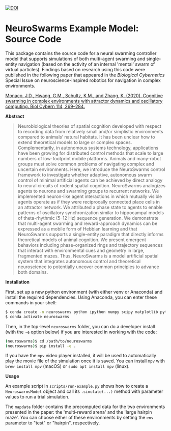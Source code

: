 [![DOI](https://zenodo.org/badge/314076814.svg)](https://zenodo.org/badge/latestdoi/314076814)

# NeuroSwarms Example Model: Source Code

This package contains the source code for a neural swarming controller model
that supports simulations of both multi-agent swarming and single-entity
navigation (based on the activity of an internal 'mental' swarm of virtual
particles). Findings based on research using this code were published in the
following paper that appeared in the *Biological Cybernetics* Special Issue
on neuroscience-inspired robotics for navigation in complex environments.

[Monaco, J.D., Hwang, G.M., Schultz, K.M., and Zhang, K. (2020). Cognitive
swarming in complex environments with attractor dynamics and oscillatory
computing. Biol Cybern 114, 269–284.](https://doi.org/10.1007/s00422-020-00823-z)

**Abstract**

> Neurobiological theories of spatial cognition developed with respect to
> recording data from relatively small and/or simplistic environments compared
> to animals’ natural habitats. It has been unclear how to extend theoretical
> models to large or complex spaces. Complementarily, in autonomous systems
> technology, applications have been growing for distributed control methods
> that scale to large numbers of low-footprint mobile platforms. Animals and
> many-robot groups must solve common problems of navigating complex and
> uncertain environments. Here, we introduce the NeuroSwarms control framework
> to investigate whether adaptive, autonomous swarm control of minimal
> artificial agents can be achieved by direct analogy to neural circuits of
> rodent spatial cognition. NeuroSwarms analogizes agents to neurons and
> swarming groups to recurrent networks. We implemented neuron-like agent
> interactions in which mutually visible agents operate as if they were
> reciprocally connected place cells in an attractor network. We attributed a
> phase state to agents to enable patterns of oscillatory synchronization
> similar to hippocampal models of theta-rhythmic (5–12 Hz) sequence
> generation. We demonstrate that multi-agent swarming and reward-approach
> dynamics can be expressed as a mobile form of Hebbian learning and that
> NeuroSwarms supports a single-entity paradigm that directly informs
> theoretical models of animal cognition. We present emergent behaviors
> including phase-organized rings and trajectory sequences that interact with
> environmental cues and geometry in large, fragmented mazes. Thus, NeuroSwarms
> is a model artificial spatial system that integrates autonomous control and
> theoretical neuroscience to potentially uncover common principles to advance
> both domains.

**Installation**

First, set up a new python environment (with either venv or Anaconda) and
install the required dependencies. Using Anaconda, you can enter these commands
in your shell:

```bash
$ conda create -n neuroswarms python ipython numpy scipy matplotlib pytables pillow
$ conda activate neuroswarms
```

Then, in the top-level `neuroswarms` folder, you can do a developer install
(with the `-e` option below) if you are interested in working with the code:

```bash
(neuroswarms)$ cd /path/to/neuroswarms
(neuroswarms)$ pip install -e .
```

If you have the `mpv` video player installed, it will be used to automatically
play the movie file of the simulation once it is saved. You can install `mpv`
with `brew install mpv` (macOS) or `sudo apt install mpv` (linux).

**Usage**

An example script in `scripts/run-example.py` shows how to create a
`NeuroswarmsModel` object and call its `.simulate(...)` method with parameter
values to run a trial simulation.

The `mapdata` folder contains the precomputed data for the two environments
presented in the paper: the 'multi-reward arena' and the 'large hairpin maze'.
You can choose either of these environments by setting the `env` parameter to
"test" or "hairpin", respectively.
